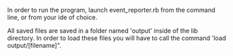 In order to run the program, launch event_reporter.rb from the command line, or from your ide of choice.

All saved files are saved in a folder named 'output' inside of the lib directory. In order to load these files you will have to call the command 'load output/[filename]".
